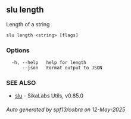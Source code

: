 ## slu length

Length of a string

```
slu length <string> [flags]
```

### Options

```
  -h, --help   help for length
      --json   Format output to JSON
```

### SEE ALSO

* [slu](slu.md)	 - SikaLabs Utils, v0.85.0

###### Auto generated by spf13/cobra on 12-May-2025
